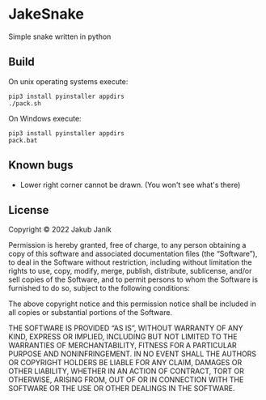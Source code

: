 # JakeSnake
Simple snake written in python

## Build
On unix operating systems execute:  
```
pip3 install pyinstaller appdirs
./pack.sh
```

On Windows execute:  
```
pip3 install pyinstaller appdirs
pack.bat
```

## Known bugs
- Lower right corner cannot be drawn. (You won't see what's there)

## License
Copyright © 2022 Jakub Janík
	
Permission is hereby granted, free of charge, to any person obtaining a copy of this software and associated documentation files (the “Software”), to deal in the Software without restriction, including without limitation the rights to use, copy, modify, merge, publish, distribute, sublicense, and/or sell copies of the Software, and to permit persons to whom the Software is furnished to do so, subject to the following conditions:

The above copyright notice and this permission notice shall be included in all copies or substantial portions of the Software.

THE SOFTWARE IS PROVIDED “AS IS”, WITHOUT WARRANTY OF ANY KIND, EXPRESS OR IMPLIED, INCLUDING BUT NOT LIMITED TO THE WARRANTIES OF MERCHANTABILITY, FITNESS FOR A PARTICULAR PURPOSE AND NONINFRINGEMENT. IN NO EVENT SHALL THE AUTHORS OR COPYRIGHT HOLDERS BE LIABLE FOR ANY CLAIM, DAMAGES OR OTHER LIABILITY, WHETHER IN AN ACTION OF CONTRACT, TORT OR OTHERWISE, ARISING FROM, OUT OF OR IN CONNECTION WITH THE SOFTWARE OR THE USE OR OTHER DEALINGS IN THE SOFTWARE.
